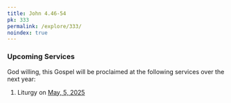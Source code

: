 ```yaml
---
title: John 4.46-54
pk: 333
permalink: /explore/333/
noindex: true
---
```


### Upcoming Services

God willing, this Gospel will be proclaimed at the following services over the next year:


1. Liturgy on [May,  5, 2025](https://orthocal.info/readings/gregorian/2025/05/05/)
